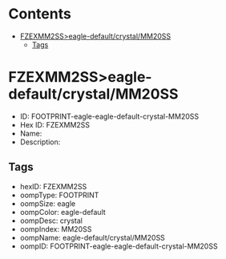 



Contents
========

* [FZEXMM2SS>eagle-default/crystal/MM20SS](#fzexmm2sseagle-defaultcrystalmm20ss)
	* [Tags](#tags)

# FZEXMM2SS>eagle-default/crystal/MM20SS

- ID: FOOTPRINT-eagle-eagle-default-crystal-MM20SS
- Hex ID: FZEXMM2SS
- Name: 
- Description: 

## Tags

- hexID: FZEXMM2SS
- oompType: FOOTPRINT
- oompSize: eagle
- oompColor: eagle-default
- oompDesc: crystal
- oompIndex: MM20SS
- oompName: eagle-default/crystal/MM20SS
- oompID: FOOTPRINT-eagle-eagle-default-crystal-MM20SS
